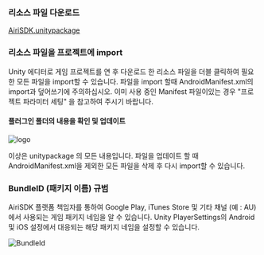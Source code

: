 

### 리소스 파일 다운로드

[AiriSDK.unitypackage](https://sdkresources.oss-cn-shanghai.aliyuncs.com/YostarSDK/2.1.0/AiriSDK_2.1.39.unitypackage)

### 리소스 파일을 프로젝트에 import

Unity 에디터로 게임 프로젝트를 연 후 다운로드 한 리소스 파일을 더블 클릭하여 필요한 모든 파일을 import할 수 있습니다. 파일을 import 할때 AndroidManifest.xml의 import과 덮어쓰기에 주의하십시오.  이미 사용 중인 Manifest 파일이있는 경우 "프로젝트 파라미터 세팅" 을 참고하여 주시기 바랍니다.

#### 플러그인 폴더의 내용을 확인 및 업데이트

![logo](https://raw.githubusercontent.com/Yostardev/yostarsdk/master/docs/_media/plugin210.png)

이상은 unitypackage 의 모든 내용입니다.  파일을 업데이트 할 때 AndroidManifest.xml을 제외한 모든 파일을 삭제 후 다시 import할 수 있습니다.

### BundleID (패키지 이름) 규범

AiriSDK 플랫폼 책임자를 통하여 Google Play, iTunes Store 및 기타 채널 (예 : AU)에서 사용되는 게임 패키지 네임을 알 수 있습니다.  Unity PlayerSettings의 Android 및 iOS 설정에서 대응되는 해당 패키지 네임을 설정할 수 있습니다.

![BundleId](https://raw.githubusercontent.com/Yostardev/yostarsdk/master/docs/_media/bundleid_unity.png)


